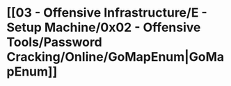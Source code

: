 # [[03 - Offensive Infrastructure/E - Setup Machine/0x02 - Offensive Tools/Password Cracking/Online/GoMapEnum|GoMapEnum]]

```

```